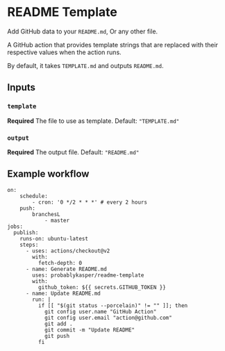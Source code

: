 # README Template

Add GitHub data to your `README.md`, Or any other file.

A GitHub action that provides template strings that are replaced with their respective values when the action runs.

By default, it takes `TEMPLATE.md` and outputs `README.md`.

## Inputs

### `template`

**Required** The file to use as template. Default: `"TEMPLATE.md"`

### `output`

**Required** The output file. Default: `"README.md"`

## Example workflow
```
on:
    schedule:
        - cron: '0 */2 * * *' # every 2 hours
    push:
        branchesL
            - master
jobs:
  publish:
    runs-on: ubuntu-latest
    steps:
      - uses: actions/checkout@v2
        with:
          fetch-depth: 0
      - name: Generate README.md
        uses: probablykasper/readme-template
        with:
          github_token: ${{ secrets.GITHUB_TOKEN }}
      - name: Update README.md
        run: |
          if [[ "$(git status --porcelain)" != "" ]]; then
            git config user.name "GitHub Action"
            git config user.email "action@github.com"
            git add .
            git commit -m "Update README"
            git push
          fi
```
